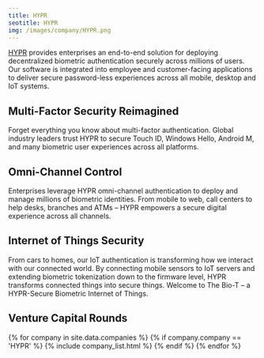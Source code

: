 ```yaml
---
title: HYPR 
seotitle: HYPR 
img: /images/company/HYPR.png
---
```


<a href="https://www.hypr.com/">HYPR</a> provides enterprises an end-to-end solution for deploying decentralized biometric authentication securely across millions of users. Our software is integrated into employee and customer-facing applications to deliver secure password-less experiences across all mobile, desktop and IoT systems.

## Multi-Factor Security Reimagined

Forget everything you know about multi-factor authentication. Global industry leaders trust HYPR to secure Touch ID, Windows Hello, Android M, and many biometric user experiences across all platforms.

## Omni-Channel Control

Enterprises leverage HYPR omni-channel authentication to deploy and manage millions of biometric identities. From mobile to web, call centers to help desks, branches and ATMs – HYPR empowers a secure digital experience across all channels.

## Internet of Things Security

From cars to homes, our IoT authentication is transforming how we interact with our connected world. By connecting mobile sensors to IoT servers and extending biometric tokenization down to the firmware level, HYPR transforms connected things into secure things. Welcome to The Bio-T – a HYPR-Secure Biometric Internet of Things.

## Venture Capital Rounds

{% for company in site.data.companies %}
{% if company.company == 'HYPR' %}
{% include company_list.html %}
{% endif %}
{% endfor %}